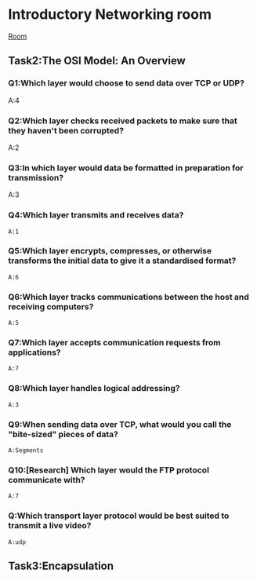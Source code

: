# Introductory Networking room
[Room](https://tryhackme.com/room/introtonetworking)
## Task2:The OSI Model: An Overview

### Q1:Which layer would choose to send data over TCP or UDP?
   A:4

### **Q2:Which layer checks received packets to make sure that they haven't been corrupted?**  
   A:2
### Q3:In which layer would data be formatted in preparation for transmission?
   A:3
### Q4:Which layer transmits and receives data?
    A:1
### Q5:Which layer encrypts, compresses, or otherwise transforms the initial data to give it a standardised format?
    A:6
### Q6:Which layer tracks communications between the host and receiving computers? 
    A:5
### Q7:Which layer accepts communication requests from applications? 
    A:7
### Q8:Which layer handles logical addressing?
    A:3
### Q9:When sending data over TCP, what would you call the "bite-sized" pieces of data?
    A:Segments
### Q10:[Research] Which layer would the FTP protocol communicate with?
    A:7
### Q:Which transport layer protocol would be best suited to transmit a live video?
    A:udp

## Task3:Encapsulation
    

